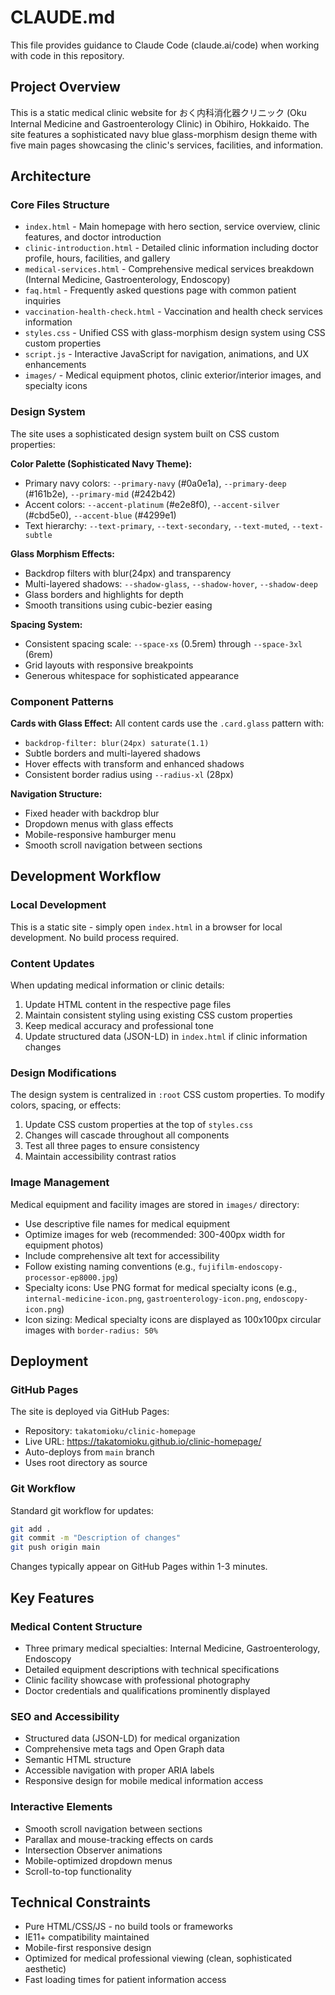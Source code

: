 # CLAUDE.md

This file provides guidance to Claude Code (claude.ai/code) when working with code in this repository.

## Project Overview

This is a static medical clinic website for おく内科消化器クリニック (Oku Internal Medicine and Gastroenterology Clinic) in Obihiro, Hokkaido. The site features a sophisticated navy blue glass-morphism design theme with five main pages showcasing the clinic's services, facilities, and information.

## Architecture

### Core Files Structure
- `index.html` - Main homepage with hero section, service overview, clinic features, and doctor introduction
- `clinic-introduction.html` - Detailed clinic information including doctor profile, hours, facilities, and gallery
- `medical-services.html` - Comprehensive medical services breakdown (Internal Medicine, Gastroenterology, Endoscopy)
- `faq.html` - Frequently asked questions page with common patient inquiries
- `vaccination-health-check.html` - Vaccination and health check services information
- `styles.css` - Unified CSS with glass-morphism design system using CSS custom properties
- `script.js` - Interactive JavaScript for navigation, animations, and UX enhancements
- `images/` - Medical equipment photos, clinic exterior/interior images, and specialty icons

### Design System

The site uses a sophisticated design system built on CSS custom properties:

**Color Palette (Sophisticated Navy Theme):**
- Primary navy colors: `--primary-navy` (#0a0e1a), `--primary-deep` (#161b2e), `--primary-mid` (#242b42)
- Accent colors: `--accent-platinum` (#e2e8f0), `--accent-silver` (#cbd5e0), `--accent-blue` (#4299e1)
- Text hierarchy: `--text-primary`, `--text-secondary`, `--text-muted`, `--text-subtle`

**Glass Morphism Effects:**
- Backdrop filters with blur(24px) and transparency
- Multi-layered shadows: `--shadow-glass`, `--shadow-hover`, `--shadow-deep`
- Glass borders and highlights for depth
- Smooth transitions using cubic-bezier easing

**Spacing System:**
- Consistent spacing scale: `--space-xs` (0.5rem) through `--space-3xl` (6rem)
- Grid layouts with responsive breakpoints
- Generous whitespace for sophisticated appearance

### Component Patterns

**Cards with Glass Effect:**
All content cards use the `.card.glass` pattern with:
- `backdrop-filter: blur(24px) saturate(1.1)`
- Subtle borders and multi-layered shadows
- Hover effects with transform and enhanced shadows
- Consistent border radius using `--radius-xl` (28px)

**Navigation Structure:**
- Fixed header with backdrop blur
- Dropdown menus with glass effects
- Mobile-responsive hamburger menu
- Smooth scroll navigation between sections

## Development Workflow

### Local Development
This is a static site - simply open `index.html` in a browser for local development. No build process required.

### Content Updates
When updating medical information or clinic details:
1. Update HTML content in the respective page files
2. Maintain consistent styling using existing CSS custom properties
3. Keep medical accuracy and professional tone
4. Update structured data (JSON-LD) in `index.html` if clinic information changes

### Design Modifications
The design system is centralized in `:root` CSS custom properties. To modify colors, spacing, or effects:
1. Update CSS custom properties at the top of `styles.css`
2. Changes will cascade throughout all components
3. Test all three pages to ensure consistency
4. Maintain accessibility contrast ratios

### Image Management
Medical equipment and facility images are stored in `images/` directory:
- Use descriptive file names for medical equipment
- Optimize images for web (recommended: 300-400px width for equipment photos)
- Include comprehensive alt text for accessibility
- Follow existing naming conventions (e.g., `fujifilm-endoscopy-processor-ep8000.jpg`)
- Specialty icons: Use PNG format for medical specialty icons (e.g., `internal-medicine-icon.png`, `gastroenterology-icon.png`, `endoscopy-icon.png`)
- Icon sizing: Medical specialty icons are displayed as 100x100px circular images with `border-radius: 50%`

## Deployment

### GitHub Pages
The site is deployed via GitHub Pages:
- Repository: `takatomioku/clinic-homepage`
- Live URL: https://takatomioku.github.io/clinic-homepage/
- Auto-deploys from `main` branch
- Uses root directory as source

### Git Workflow
Standard git workflow for updates:
```bash
git add .
git commit -m "Description of changes"
git push origin main
```
Changes typically appear on GitHub Pages within 1-3 minutes.

## Key Features

### Medical Content Structure
- Three primary medical specialties: Internal Medicine, Gastroenterology, Endoscopy
- Detailed equipment descriptions with technical specifications
- Clinic facility showcase with professional photography
- Doctor credentials and qualifications prominently displayed

### SEO and Accessibility
- Structured data (JSON-LD) for medical organization
- Comprehensive meta tags and Open Graph data
- Semantic HTML structure
- Accessible navigation with proper ARIA labels
- Responsive design for mobile medical information access

### Interactive Elements
- Smooth scroll navigation between sections
- Parallax and mouse-tracking effects on cards
- Intersection Observer animations
- Mobile-optimized dropdown menus
- Scroll-to-top functionality

## Technical Constraints

- Pure HTML/CSS/JS - no build tools or frameworks
- IE11+ compatibility maintained
- Mobile-first responsive design
- Optimized for medical professional viewing (clean, sophisticated aesthetic)
- Fast loading times for patient information access